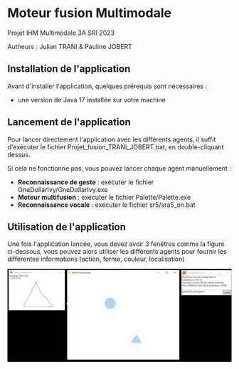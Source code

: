 # Moteur fusion Multimodale

Projet IHM Multimodale 3A SRI 2023

Autheurs : Julian TRANI & Pauline JOBERT

## Installation de l'application

Avant d'installer l'application, quelques prérequis sont nécessaires :

-   une version de Java 17 installée sur votre machine

## Lancement de l'application

Pour lancer directement l'application avec les différents agents, il suffit d'exécuter le fichier Projet_fusion_TRANI_JOBERT.bat, en double-cliquant dessus.

Si cela ne fonctionne pas, vous pouvez lancer chaque agent manuellement :

-   **Reconnaissance de geste** : exécuter le fichier OneDollarIvy/OneDollarIvy.exe
-   **Moteur multifusion** : exécuter le fichier Palette/Palette.exe
-   **Reconnaissance vocale** : exécuter le fichier sr5/sra5_on.bat

## Utilisation de l'application

Une fois l'application lancée, vous devez avoir 3 fenêtres comme la figure ci-dessous, vous pouvez alors utiliser les différents agents pour fournir les différentes informations (action, forme, couleur, localisation)

![Aperçu moteur](assets/apercu_moteur.png)
